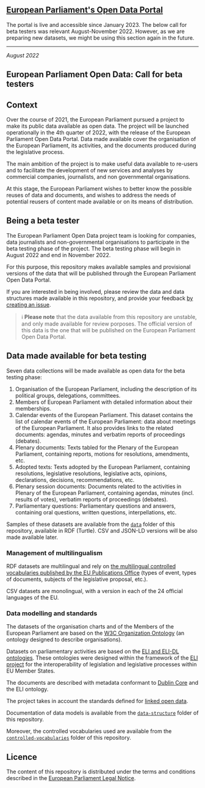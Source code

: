 ## [European Parliament's Open Data Portal](https://data.europarl.europa.eu/)

The portal is live and accessible since January 2023. The below call for beta testers was relevant August-November 2022. However, as we are preparing new datasets, we might be using this section again in the future.


--- --- ---
<I>August 2022</I>
## European Parliament Open Data: Call for beta testers 

## Context

Over the course of 2021, the European Parliament pursued a project to make its public data available as open data. The project will be launched operationally in the 4th quarter of 2022, with the release of the European Parliament Open Data Portal. Data made available cover the organisation of the European Parliament, its activities, and the documents produced during the legislative process.

The main ambition of the project is to make useful data available to re-users and to facilitate the development of new services and analyses by commercial companies, journalists, and non governmental organisations.  

At this stage, the European Parliament wishes to better know the possible reuses of data and documents, and wishes to address the needs of potential reusers of content made available or on its means of distribution.

## Being a beta tester

The European Parliament Open Data project team is looking for companies, data journalists and non-governmental organisations to participate in the beta testing phase of the project. The beta testing phase will begin in August 2022 and end in November 2022.

For this purpose, this repository makes available samples and provisional versions of the data that will be published through the European Parliament Open Data Portal.

If you are interested in being involved, please review the data and data structures made available in this repository, and provide your feedback [by creating an issue](https://github.com/europarl/open-data-beta-testing/issues/new/choose).

> ℹ️ 
> **Please note** that the data available from this repository are unstable, and only made available for review porposes. 
> The official version of this data is the one that will be published on the European Parliament Open Data Portal.

## Data made available for beta testing

Seven data collections will be made available as open data for the beta testing phase:

1. Organisation of the European Parliament, including the description of its political groups, delegations, committees.
2. Members of European Parliament with detailed information about their memberships.
3. Calendar events of the European Parliament. This dataset contains the list of calendar events of the European Parliament: data about meetings of the European Parliament. It also provides links to the related documents: agendas, minutes and verbatim reports of proceedings (debates).
4. Plenary documents: Texts tabled for the Plenary of the European Parliament, containing reports, motions for resolutions, amendments, etc.
5. Adopted texts: Texts adopted by the European Parliament, containing resolutions, legislative resolutions, legislative acts, opinions, declarations, decisions, recommendations, etc.
6. Plenary session documents: Documents related to the activities in Plenary of the European Parliament, containing agendas, minutes (incl. results of votes), verbatim reports of proceedings (debates).
7. Parliamentary questions: Parliamentary questions and answers, containing oral questions, written questions, interpellations, etc.

Samples of these datasets are available from the [`data`](./data/) folder of this repository, available in RDF (Turtle). CSV and JSON-LD versions will be also made available later.

### Management of multilingualism

RDF datasets are multilingual and rely on [the multilingual controlled vocabularies published by the EU Publications Office](https://op.europa.eu/en/web/eu-vocabularies/authority-tables) (types of event, types of documents, subjects of the legislative proposal, etc.). 

CSV datasets are monolingual, with a version in each of the 24 official languages of the EU.

### Data modelling and standards

The datasets of the organisation charts and of the Members of the European Parliament are based on the [W3C Organization Ontology](https://www.w3.org/TR/vocab-org/) (an ontology designed to describe organisations).

Datasets on parliamentary activities are based on the [ELI and ELI-DL ontologies](https://op.europa.eu/en/web/eu-vocabularies/dataset/-/resource?uri=http://publications.europa.eu/resource/dataset/eli). These ontologies were designed within the framework of the [ELI project](https://eur-lex.europa.eu/eli-register/about.html) for the interoperability of legislation and legislative processes within EU Member States.

The documents are described with metadata conformant to [Dublin Core](https://www.dublincore.org/specifications/dublin-core/dcmi-terms/) and the ELI ontology.

The project takes in account the standards defined for [linked open data](https://en.wikipedia.org/wiki/Linked_data).

Documentation of data models is available from the [`data-structure`](./data-structure) folder of this repository.

Moreover, the controlled vocabularies used are available from the [`controlled-vocabularies`](./controlled-vocabularies) folder of this repository.

## Licence

The content of this repository is distributed under the terms and conditions described in the [European Parliament Legal Notice](https://www.europarl.europa.eu/legal-notice/).
